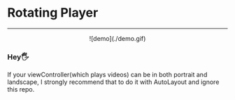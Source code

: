 # Rotating Player
___
<div align="center">
  ![demo](./demo.gif)
</div>

### Hey🖐
If your viewController(which plays videos) can be in both portrait and landscape, I strongly recommend that to do it with AutoLayout and ignore this repo.
